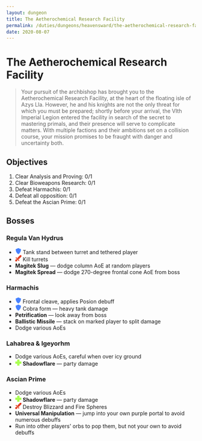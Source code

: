 ```yaml
---
layout: dungeon
title: The Aetherochemical Research Facility
permalink: /duties/dungeons/heavensward/the-aetherochemical-research-facility
date: 2020-08-07
---
```


# The Aetherochemical Research Facility

> Your pursuit of the archbishop has brought you to the Aetherochemical Research Facility, at the heart of the floating isle of Azys Lla. However, he and his knights are not the only threat for which you must be prepared; shortly before your arrival, the VIth Imperial Legion entered the facility in search of the secret to mastering primals, and their presence will serve to complicate matters. With multiple factions and their ambitions set on a collision course, your mission promises to be fraught with danger and uncertainty both.

## Objectives

1. Clear Analysis and Proving: 0/1
2. Clear Bioweapons Research: 0/1
3. Defeat Harmachis: 0/1
4. Defeat all opposition: 0/1
5. Defeat the Ascian Prime: 0/1

## Bosses

### Regula Van Hydrus

- ![](/assets/icons/role-tank.png) Tank stand between turret and tethered player
- ![](/assets/icons/role-dps.png) Kill turrets
- **Magitek Slug** — dodge column AoE at random players
- **Magitek Spread** — dodge 270-degree frontal cone AoE from boss

### Harmachis

- ![](/assets/icons/role-tank.png) Frontal cleave, applies Posion debuff
- ![](/assets/icons/role-tank.png) Cobra form — heavy tank damage
- **Petrification** — look away from boss
- **Ballistic Missile** — stack on marked player to split damage
- Dodge various AoEs

### Lahabrea & Igeyorhm

- Dodge various AoEs, careful when over icy ground
- ![](/assets/icons/role-healer.png) **Shadowflare** — party damage

### Ascian Prime

- Dodge various AoEs
- ![](/assets/icons/role-healer.png) **Shadowflare** — party damage
- ![](/assets/icons/role-dps.png) Destroy Blizzard and Fire Spheres
- **Universal Manipulation** — jump into your own purple portal to avoid numerous debuffs
- Run into other players' orbs to pop them, but not your own to avoid debuffs

